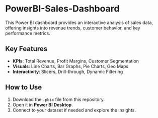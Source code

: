 # PowerBI-Sales-Dashboard

This Power BI dashboard provides an interactive analysis of sales data, offering insights into revenue trends, customer behavior, and key performance metrics.

## Key Features
- **KPIs**: Total Revenue, Profit Margins, Customer Segmentation
- **Visuals**: Line Charts, Bar Graphs, Pie Charts, Geo Maps
- **Interactivity**: Slicers, Drill-through, Dynamic Filtering

## How to Use
1. Download the `.pbix` file from this repository.
2. Open it in **Power BI Desktop**.
3. Connect to your dataset if needed and explore the insights.

